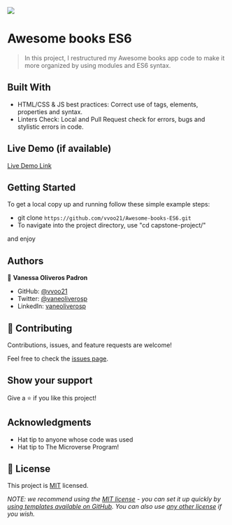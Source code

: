 ![](https://img.shields.io/badge/Microverse-blueviolet)

# Awesome books ES6

> In this project, I restructured my Awesome books app code to make it more organized by using modules and ES6 syntax.

## Built With

- HTML/CSS & JS best practices: Correct use of tags, elements, properties and syntax.
- Linters Check: Local and Pull Request check for errors, bugs and stylistic errors in code.

## Live Demo (if available)

[Live Demo Link](https://vvoo21.github.io/Awesome-books-ES6/)


## Getting Started

To get a local copy up and running follow these simple example steps:

- git clone `https://github.com/vvoo21/Awesome-books-ES6.git`
- To navigate into the project directory, use "cd capstone-project/"

and enjoy

## Authors

👤 **Vanessa Oliveros Padron**

- GitHub: [@vvoo21](https://github.com/vvoo21)
- Twitter: [@vaneoliverosp](https://twitter.com/vaneoliverosp)
- LinkedIn: [vaneoliverosp](https://www.linkedin.com/in/vaneoliverosp/)

## 🤝 Contributing

Contributions, issues, and feature requests are welcome!

Feel free to check the [issues page](../../issues/).

## Show your support

Give a ⭐️ if you like this project!

## Acknowledgments

- Hat tip to anyone whose code was used
- Hat tip to The Microverse Program!

## 📝 License

This project is [MIT](./LICENSE) licensed.

_NOTE: we recommend using the [MIT license](https://choosealicense.com/licenses/mit/) - you can set it up quickly by [using templates available on GitHub](https://docs.github.com/en/communities/setting-up-your-project-for-healthy-contributions/adding-a-license-to-a-repository). You can also use [any other license](https://choosealicense.com/licenses/) if you wish._
